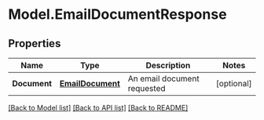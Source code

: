 # Model.EmailDocumentResponse
## Properties
Name | Type | Description | Notes
------------ | ------------- | ------------- | -------------
**Document** | [**EmailDocument**](EmailDocument.md) | An email document requested              | [optional] 



[[Back to Model list]](README.md#documentation-for-models) [[Back to API list]](README.md#documentation-for-api-endpoints) [[Back to README]](README.md)


